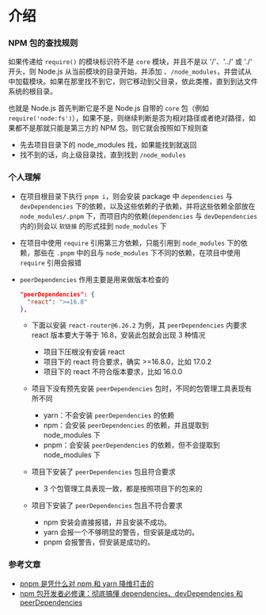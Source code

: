 # 介绍

### NPM 包的查找规则

如果传递给 `require()` 的模块标识符不是 `core` 模块，并且不是以 '/'、'../' 或 './' 开头，则 Node.js 从当前模块的目录开始，并添加 、`/node_modules`，并尝试从中加载模块。如果在那里找不到它，则它移动到父目录，依此类推，直到到达文件系统的根目录。

也就是 Node.js 首先判断它是不是 Node.js 自带的 `core` 包（例如 `require('node:fs')`），如果不是，则继续判断是否为相对路径或者绝对路径，如果都不是那就只能是第三方的 NPM 包。则它就会按照如下规则查

- 先去项目目录下的 node_modules 找，如果能找到就返回
- 找不到的话，向上级目录找，直到找到 `/node_modules`

### 个人理解

- 在项目根目录下执行 `pnpm i`，则会安装 package 中 `dependencies` 与 `devDependencies` 下的依赖，以及这些依赖的子依赖，并将这些依赖全部放在 `node_modules/.pnpm` 下，而项目内的依赖(`dependencies` 与 `devDependencies`内的)则会以 `软链接` 的形式挂到 `node_modules` 下
- 在项目中使用 `require` 引用第三方依赖，只能引用到 `node_modules` 下的依赖，那些在 `.pnpm` 中的且与 `node_modules` 下不同的依赖，在项目中使用 `require` 引用会报错
- `peerDependencies` 作用主要是用来做版本检查的

  ```json
  "peerDependencies": {
    "react": ">=16.8"
  },
  ```

  - 下面以安装 `react-router@6.26.2` 为例，其 `peerDependencies` 内要求 react 版本要大于等于 16.8，安装此包就会出现 3 种情况

    - 项目下压根没有安装 react
    - 项目下的 react 符合要求，确实 >=16.8.0，比如 17.0.2
    - 项目下的 react 不符合版本要求，比如 16.0.0

  - 项目下没有预先安装 `peerDependencies` 包时，不同的包管理工具表现有所不同
    - yarn：不会安装 `peerDependencies` 的依赖
    - npm：会安装 `peerDependencies` 的依赖，并且提取到 node_modules 下
    - pnpm：会安装 `peerDependencies` 的依赖，但不会提取到 node_modules 下
  - 项目下安装了 `peerDependencies` 包且符合要求
    - 3 个包管理工具表现一致，都是按照项目下的包来的
  - 项目下安装了 `peerDependencies` 包且不符合要求
    - npm 安装会直接报错，并且安装不成功。
    - yarn 会报一个不够明显的警告，但安装是成功的。
    - pnpm 会报警告，但安装是成功的。

### 参考文章

- [pnpm 是凭什么对 npm 和 yarn 降维打击的](https://juejin.cn/post/7127295203177676837?searchId=202307201109199E9CB0985C2A94DC118C)
- [npm 包开发者必修课：彻底搞懂 dependencies、devDependencies 和 peerDependencies](https://juejin.cn/post/7235274652728213565)
